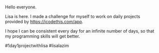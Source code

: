 Hello everyone.

Lisa is here. I made a challenge for myself to work on daily projects provided by https://icodethis.com/app.

I hope I can be consistent every day for an infinite number of days, so that my programming skills will get better.

#1day1projectwithlisa
#lisalazim
